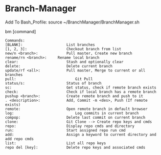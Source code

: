 # Branch-Manager
Add To Bash_Profile:
source ~/BranchManager/BranchManager.sh

bm [command]

	Commands:
	[BLANK]:		          	List branches
	[1, 2, 3]:		        	Checkout branch from list
	new/n <branch>:		    	Pull master, Create new branch
	rename/rn <branch>:	  	Rename local branch
	clear: 			          	Stash and optionally clear
	delete:			          	Delete current branch
	update/rf <all>: 	    	Pull master, Merge to current or all branches
	pull:			            	Git Pull
	status/s:		          	Status of branch
	sc:			              	Get status, check if remote branch exists
	check:			          	Check if local branch has a remote branch
	pushup <branch>: 	    	Create remote branch and push to it
	. <description>:	    	Add, Commit -m <des>, Push (If remote exists)
	remote:			          	Open remote branch in default browser
	log:			            	Log commits in current branch
	compop:			          	Delete last commit on current branch
	clone:		          		Git Clone --> Create repo keys and cmds
	repo:		              	Display repo cmds and directory
	run:		              	Start assigned repo run cmd
	add:		              	Assign a keyword to current directory and add repo cmds
	list:		              	List all repo keys
	repo del [key]:		     	Delete repo keys and associated cmds
